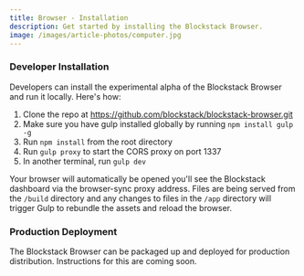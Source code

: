 ```yaml
---
title: Browser - Installation
description: Get started by installing the Blockstack Browser.
image: /images/article-photos/computer.jpg
---
```


### Developer Installation

Developers can install the experimental alpha of the Blockstack Browser and run it locally. Here's how:

1. Clone the repo at https://github.com/blockstack/blockstack-browser.git
1. Make sure you have gulp installed globally by running `npm install gulp -g`
1. Run `npm install` from the root directory
1. Run `gulp proxy` to start the CORS proxy on port 1337
1. In another terminal, run `gulp dev`

Your browser will automatically be opened you'll see the Blockstack dashboard via the browser-sync proxy address. Files are being served from the `/build` directory and any changes to files in the `/app` directory will trigger Gulp to rebundle the assets and reload the browser.

### Production Deployment

The Blockstack Browser can be packaged up and deployed for production distribution. Instructions for this are coming soon.